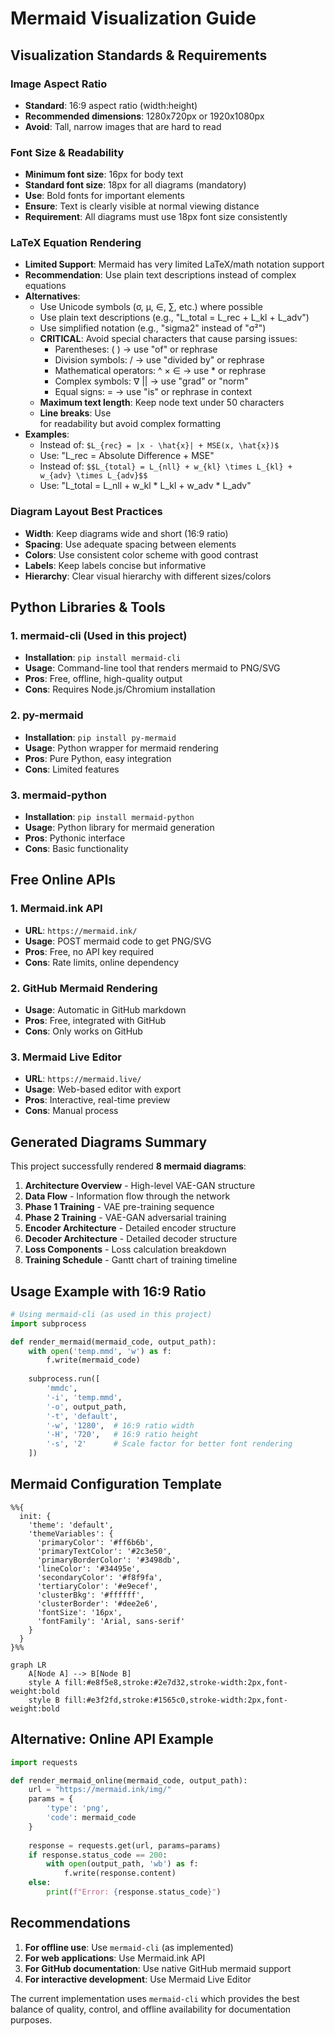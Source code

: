 # Mermaid Visualization Guide

## Visualization Standards & Requirements

### **Image Aspect Ratio**
- **Standard**: 16:9 aspect ratio (width:height)
- **Recommended dimensions**: 1280x720px or 1920x1080px
- **Avoid**: Tall, narrow images that are hard to read

### **Font Size & Readability**
- **Minimum font size**: 16px for body text
- **Standard font size**: 18px for all diagrams (mandatory)
- **Use**: Bold fonts for important elements
- **Ensure**: Text is clearly visible at normal viewing distance
- **Requirement**: All diagrams must use 18px font size consistently

### **LaTeX Equation Rendering**
- **Limited Support**: Mermaid has very limited LaTeX/math notation support
- **Recommendation**: Use plain text descriptions instead of complex equations
- **Alternatives**:
  - Use Unicode symbols (σ, μ, ∈, ∑, etc.) where possible
  - Use plain text descriptions (e.g., "L_total = L_rec + L_kl + L_adv")
  - Use simplified notation (e.g., "sigma2" instead of "σ²")
  - **CRITICAL**: Avoid special characters that cause parsing issues:
    - Parentheses: ( ) → use "of" or rephrase
    - Division symbols: / → use "divided by" or rephrase
    - Mathematical operators: ^ × ∈ → use * or rephrase
    - Complex symbols: ∇ || → use "grad" or "norm"
    - Equal signs: = → use "is" or rephrase in context
  - **Maximum text length**: Keep node text under 50 characters
  - **Line breaks**: Use <br/> for readability but avoid complex formatting
- **Examples**:
  - Instead of: `$L_{rec} = |x - \hat{x}| + MSE(x, \hat{x})$`
  - Use: "L_rec = Absolute Difference + MSE"
  - Instead of: `$$L_{total} = L_{nll} + w_{kl} \times L_{kl} + w_{adv} \times L_{adv}$$`
  - Use: "L_total = L_nll + w_kl * L_kl + w_adv * L_adv"

### **Diagram Layout Best Practices**
- **Width**: Keep diagrams wide and short (16:9 ratio)
- **Spacing**: Use adequate spacing between elements
- **Colors**: Use consistent color scheme with good contrast
- **Labels**: Keep labels concise but informative
- **Hierarchy**: Clear visual hierarchy with different sizes/colors

## Python Libraries & Tools

### 1. **mermaid-cli** (Used in this project)
- **Installation**: `pip install mermaid-cli`
- **Usage**: Command-line tool that renders mermaid to PNG/SVG
- **Pros**: Free, offline, high-quality output
- **Cons**: Requires Node.js/Chromium installation

### 2. **py-mermaid**
- **Installation**: `pip install py-mermaid`
- **Usage**: Python wrapper for mermaid rendering
- **Pros**: Pure Python, easy integration
- **Cons**: Limited features

### 3. **mermaid-python**
- **Installation**: `pip install mermaid-python`
- **Usage**: Python library for mermaid generation
- **Pros**: Pythonic interface
- **Cons**: Basic functionality

## Free Online APIs

### 1. **Mermaid.ink API**
- **URL**: `https://mermaid.ink/`
- **Usage**: POST mermaid code to get PNG/SVG
- **Pros**: Free, no API key required
- **Cons**: Rate limits, online dependency

### 2. **GitHub Mermaid Rendering**
- **Usage**: Automatic in GitHub markdown
- **Pros**: Free, integrated with GitHub
- **Cons**: Only works on GitHub

### 3. **Mermaid Live Editor**
- **URL**: `https://mermaid.live/`
- **Usage**: Web-based editor with export
- **Pros**: Interactive, real-time preview
- **Cons**: Manual process

## Generated Diagrams Summary

This project successfully rendered **8 mermaid diagrams**:

1. **Architecture Overview** - High-level VAE-GAN structure
2. **Data Flow** - Information flow through the network
3. **Phase 1 Training** - VAE pre-training sequence
4. **Phase 2 Training** - VAE-GAN adversarial training
5. **Encoder Architecture** - Detailed encoder structure
6. **Decoder Architecture** - Detailed decoder structure
7. **Loss Components** - Loss calculation breakdown
8. **Training Schedule** - Gantt chart of training timeline

## Usage Example with 16:9 Ratio

```python
# Using mermaid-cli (as used in this project)
import subprocess

def render_mermaid(mermaid_code, output_path):
    with open('temp.mmd', 'w') as f:
        f.write(mermaid_code)
    
    subprocess.run([
        'mmdc',
        '-i', 'temp.mmd',
        '-o', output_path,
        '-t', 'default',
        '-w', '1280',  # 16:9 ratio width
        '-H', '720',   # 16:9 ratio height
        '-s', '2'      # Scale factor for better font rendering
    ])
```

## Mermaid Configuration Template

```mermaid
%%{
  init: {
    'theme': 'default',
    'themeVariables': {
      'primaryColor': '#ff6b6b',
      'primaryTextColor': '#2c3e50',
      'primaryBorderColor': '#3498db',
      'lineColor': '#34495e',
      'secondaryColor': '#f8f9fa',
      'tertiaryColor': '#e9ecef',
      'clusterBkg': '#ffffff',
      'clusterBorder': '#dee2e6',
      'fontSize': '16px',
      'fontFamily': 'Arial, sans-serif'
    }
  }
}%%

graph LR
    A[Node A] --> B[Node B]
    style A fill:#e8f5e8,stroke:#2e7d32,stroke-width:2px,font-weight:bold
    style B fill:#e3f2fd,stroke:#1565c0,stroke-width:2px,font-weight:bold
```

## Alternative: Online API Example

```python
import requests

def render_mermaid_online(mermaid_code, output_path):
    url = "https://mermaid.ink/img/"
    params = {
        'type': 'png',
        'code': mermaid_code
    }
    
    response = requests.get(url, params=params)
    if response.status_code == 200:
        with open(output_path, 'wb') as f:
            f.write(response.content)
    else:
        print(f"Error: {response.status_code}")
```

## Recommendations

1. **For offline use**: Use `mermaid-cli` (as implemented)
2. **For web applications**: Use Mermaid.ink API
3. **For GitHub documentation**: Use native GitHub mermaid support
4. **For interactive development**: Use Mermaid Live Editor

The current implementation uses `mermaid-cli` which provides the best balance of quality, control, and offline availability for documentation purposes.